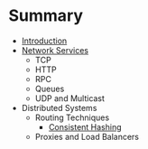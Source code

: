 # Summary

* [Introduction](README.md)
* [Network Services](/part1/README.md "Network Services")
  * TCP
  * HTTP
  * RPC
  * Queues
  * UDP and Multicast
* Distributed Systems
  * Routing Techniques
    * [Consistent Hashing](https://www.gitbook.com/book/golang-book/distributed-systems-with-go/edit#)
  * Proxies and Load Balancers



